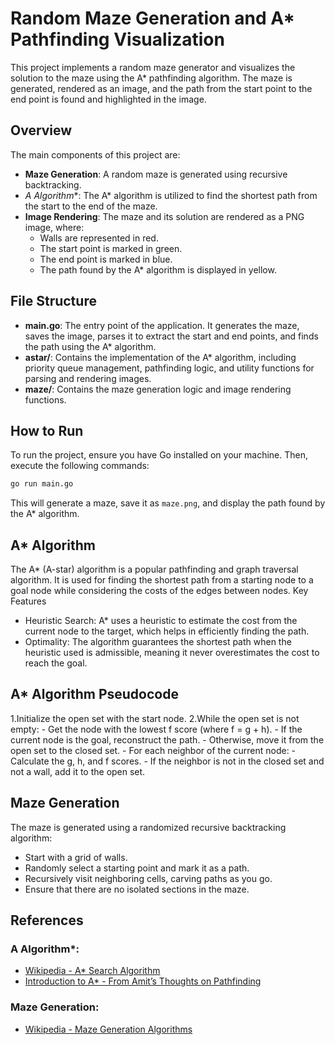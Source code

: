 # Random Maze Generation and A* Pathfinding Visualization

This project implements a random maze generator and visualizes the solution to the maze using the A* pathfinding algorithm. The maze is generated, rendered as an image, and the path from the start point to the end point is found and highlighted in the image.

## Overview

The main components of this project are:

- **Maze Generation**: A random maze is generated using recursive backtracking.
- **A* Algorithm**: The A* algorithm is utilized to find the shortest path from the start to the end of the maze.
- **Image Rendering**: The maze and its solution are rendered as a PNG image, where:
  - Walls are represented in red.
  - The start point is marked in green.
  - The end point is marked in blue.
  - The path found by the A* algorithm is displayed in yellow.

## File Structure

- **main.go**: The entry point of the application. It generates the maze, saves the image, parses it to extract the start and end points, and finds the path using the A* algorithm.
- **astar/**: Contains the implementation of the A* algorithm, including priority queue management, pathfinding logic, and utility functions for parsing and rendering images.
- **maze/**: Contains the maze generation logic and image rendering functions.

## How to Run

To run the project, ensure you have Go installed on your machine. Then, execute the following commands:

```bash
go run main.go
```

This will generate a maze, save it as `maze.png`, and display the path found by the A* algorithm.
## A* Algorithm

The A* (A-star) algorithm is a popular pathfinding and graph traversal algorithm. It is used for finding the shortest path from a starting node to a goal node while considering the costs of the edges between nodes.
Key Features

- Heuristic Search: A* uses a heuristic to estimate the cost from the current node to the target, which helps in efficiently finding the path.
- Optimality: The algorithm guarantees the shortest path when the heuristic used is admissible, meaning it never overestimates the cost to reach the goal.

## A* Algorithm Pseudocode

1.Initialize the open set with the start node.
2.While the open set is not empty:
    - Get the node with the lowest f score (where f = g + h).
    - If the current node is the goal, reconstruct the path.
    - Otherwise, move it from the open set to the closed set.
    - For each neighbor of the current node:
        - Calculate the g, h, and f scores.
        - If the neighbor is not in the closed set and not a wall, add it to the open set.

## Maze Generation

The maze is generated using a randomized recursive backtracking algorithm:

- Start with a grid of walls.
- Randomly select a starting point and mark it as a path.
- Recursively visit neighboring cells, carving paths as you go.
- Ensure that there are no isolated sections in the maze.

## References

### A Algorithm*:
- [Wikipedia - A* Search Algorithm](https://en.wikipedia.org/wiki/A*_search_algorithm)
- [Introduction to A* - From Amit’s Thoughts on Pathfinding](http://theory.stanford.edu/~amitp/GameProgramming/AStarComparison.html)

### Maze Generation:
- [Wikipedia - Maze Generation Algorithms](https://en.wikipedia.org/wiki/Maze_generation_algorithm)
